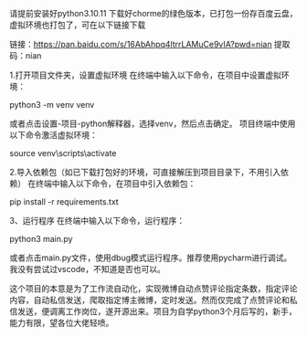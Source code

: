 请提前安装好python3.10.11
下载好chorme的绿色版本，已打包一份存百度云盘，虚拟环境也打包了，可在以下链接下载

链接：https://pan.baidu.com/s/16AbAhpq4ltrrLAMuCe9vIA?pwd=nian 
提取码：nian 


1.打开项目文件夹，设置虚拟环境
在终端中输入以下命令，在项目中设置虚拟环境：

python3 -m venv venv

或者点击设置-项目-python解释器，选择venv，然后点击确定。 项目终端中使用以下命令激活虚拟环境：

source venv\scripts\activate

2.导入依赖包（如已下载打包好的环境，可直接解压到项目目录下，不用引入依赖）
在终端中输入以下命令，在项目中引入依赖包：

pip install -r requirements.txt


3、运行程序
在终端中输入以下命令，运行程序：

python3 main.py

或者点击main.py文件，使用dbug模式运行程序。推荐使用pycharm进行调试。我没有尝试过vscode，不知道是否也可以。

这个项目的本意是为了工作流自动化，实现微博自动点赞评论指定条数，指定评论内容，自动私信发送，爬取指定博主微博，定时发送。然而仅完成了点赞评论和私信发送，便调离工作岗位，遂开源出来。项目为自学python3个月后写的，新手，能力有限，望各位大佬轻喷。
